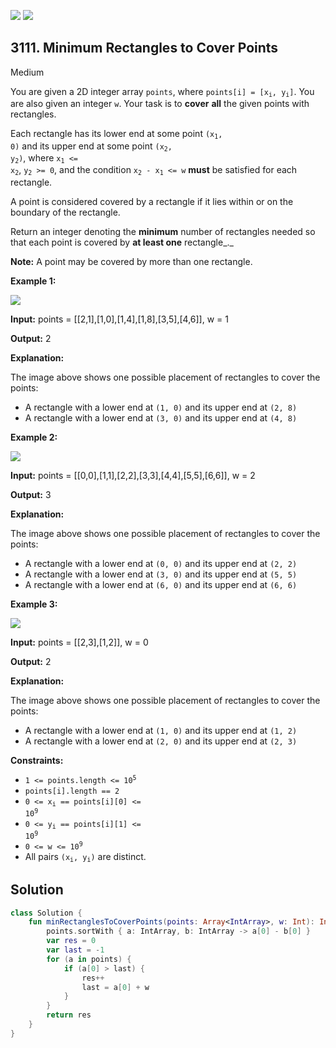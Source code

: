 [![](https://img.shields.io/github/stars/javadev/LeetCode-in-Kotlin?label=Stars&style=flat-square)](https://github.com/javadev/LeetCode-in-Kotlin)
[![](https://img.shields.io/github/forks/javadev/LeetCode-in-Kotlin?label=Fork%20me%20on%20GitHub%20&style=flat-square)](https://github.com/javadev/LeetCode-in-Kotlin/fork)

## 3111\. Minimum Rectangles to Cover Points

Medium

You are given a 2D integer array `points`, where <code>points[i] = [x<sub>i</sub>, y<sub>i</sub>]</code>. You are also given an integer `w`. Your task is to **cover** **all** the given points with rectangles.

Each rectangle has its lower end at some point <code>(x<sub>1</sub>, 0)</code> and its upper end at some point <code>(x<sub>2</sub>, y<sub>2</sub>)</code>, where <code>x<sub>1</sub> <= x<sub>2</sub></code>, <code>y<sub>2</sub> >= 0</code>, and the condition <code>x<sub>2</sub> - x<sub>1</sub> <= w</code> **must** be satisfied for each rectangle.

A point is considered covered by a rectangle if it lies within or on the boundary of the rectangle.

Return an integer denoting the **minimum** number of rectangles needed so that each point is covered by **at least one** rectangle_._

**Note:** A point may be covered by more than one rectangle.

**Example 1:**

![](https://assets.leetcode.com/uploads/2024/03/04/screenshot-from-2024-03-04-20-33-05.png)

**Input:** points = \[\[2,1],[1,0],[1,4],[1,8],[3,5],[4,6]], w = 1

**Output:** 2

**Explanation:**

The image above shows one possible placement of rectangles to cover the points:

*   A rectangle with a lower end at `(1, 0)` and its upper end at `(2, 8)`
*   A rectangle with a lower end at `(3, 0)` and its upper end at `(4, 8)`

**Example 2:**

![](https://assets.leetcode.com/uploads/2024/03/04/screenshot-from-2024-03-04-18-59-12.png)

**Input:** points = \[\[0,0],[1,1],[2,2],[3,3],[4,4],[5,5],[6,6]], w = 2

**Output:** 3

**Explanation:**

The image above shows one possible placement of rectangles to cover the points:

*   A rectangle with a lower end at `(0, 0)` and its upper end at `(2, 2)`
*   A rectangle with a lower end at `(3, 0)` and its upper end at `(5, 5)`
*   A rectangle with a lower end at `(6, 0)` and its upper end at `(6, 6)`

**Example 3:**

![](https://assets.leetcode.com/uploads/2024/03/04/screenshot-from-2024-03-04-20-24-03.png)

**Input:** points = \[\[2,3],[1,2]], w = 0

**Output:** 2

**Explanation:**

The image above shows one possible placement of rectangles to cover the points:

*   A rectangle with a lower end at `(1, 0)` and its upper end at `(1, 2)`
*   A rectangle with a lower end at `(2, 0)` and its upper end at `(2, 3)`

**Constraints:**

*   <code>1 <= points.length <= 10<sup>5</sup></code>
*   `points[i].length == 2`
*   <code>0 <= x<sub>i</sub> == points[i][0] <= 10<sup>9</sup></code>
*   <code>0 <= y<sub>i</sub> == points[i][1] <= 10<sup>9</sup></code>
*   <code>0 <= w <= 10<sup>9</sup></code>
*   All pairs <code>(x<sub>i</sub>, y<sub>i</sub>)</code> are distinct.

## Solution

```kotlin
class Solution {
    fun minRectanglesToCoverPoints(points: Array<IntArray>, w: Int): Int {
        points.sortWith { a: IntArray, b: IntArray -> a[0] - b[0] }
        var res = 0
        var last = -1
        for (a in points) {
            if (a[0] > last) {
                res++
                last = a[0] + w
            }
        }
        return res
    }
}
```